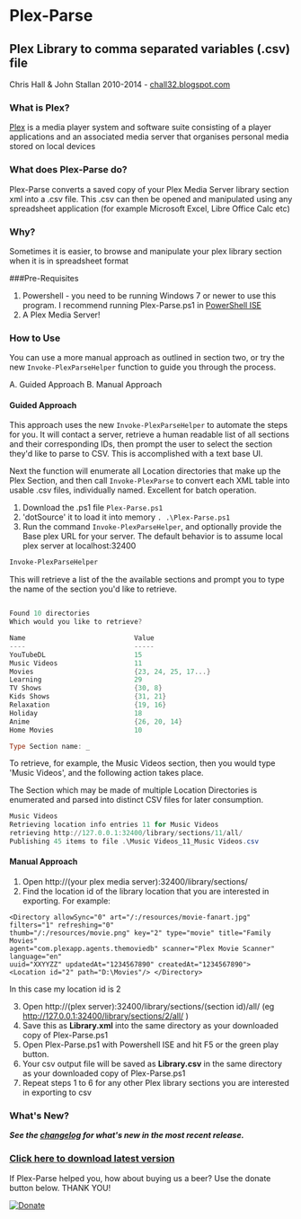Plex-Parse
==========

## Plex Library to comma separated variables (.csv) file 
Chris Hall & John Stallan 2010-2014 - [chall32.blogspot.com]

### What is Plex?
[Plex] is a media player system and software suite consisting of a player applications and an associated media server that organises personal media stored on local devices

### What does Plex-Parse do?
Plex-Parse converts a saved copy of your Plex Media Server library section xml into a .csv file.  This .csv can then be opened and manipulated using any spreadsheet application (for example Microsoft Excel, Libre Office Calc etc) 

### Why?
Sometimes it is easier, to browse and manipulate your plex library section when it is in spreadsheet format 

###Pre-Requisites
1.  Powershell - you need to be running Windows 7 or newer to use this program. I recommend running Plex-Parse.ps1 in [PowerShell ISE]
2.  A Plex Media Server!

### How to Use

You can use a more manual approach as outlined in section two, or try the new `Invoke-PlexParseHelper` function to guide you through the process.

A. Guided Approach
B. Manual Approach

#### Guided Approach

This approach uses the new `Invoke-PlexParseHelper` to automate the steps for you. It will contact a server, retrieve a human readable list of all sections and their corresponding IDs, then prompt the user to select the section they'd like to parse to CSV.  This is accomplished with a text base UI. 

Next the function will enumerate all Location directories that make up the Plex Section, and then call `Invoke-PlexParse` to convert each XML table into usable .csv files, individually named.  Excellent for batch operation.

1. Download the .ps1 file `Plex-Parse.ps1`
2. 'dotSource' it to load it into memory `. .\Plex-Parse.ps1`
3. Run the command `Invoke-PlexParseHelper`, and optionally provide the Base plex URL for your server.  The default behavior is to assume local plex server at localhost:32400

```powershell
Invoke-PlexParseHelper 
```

This will retrieve a list of the the available sections and prompt you to type the name of the section you'd like to retrieve.

```powershell

Found 10 directories
Which would you like to retrieve?

Name                           Value                                                                                                                                   
----                           -----                                                                                                                                   
YouTubeDL                      15                                                                                                                                      
Music Videos                   11                                                                                                                                      
Movies                         {23, 24, 25, 17...}                                                                                                                     
Learning                       29                                                                                                                                      
TV Shows                       {30, 8}                                                                                                                                 
Kids Shows                     {31, 21}                                                                                                                                
Relaxation                     {19, 16}                                                                                                                                
Holiday                        18                                                                                                                                      
Anime                          {26, 20, 14}                                                                                                                            
Home Movies                    10

Type Section name: _
```

To retrieve, for example, the Music Videos section, then you would type 'Music Videos', and the following action takes place.

The Section which may be made of multiple Location Directories is enumerated and parsed into distinct CSV files for later consumption.

```powershell
Music Videos
Retrieving location info entries 11 for Music Videos
retrieving http://127.0.0.1:32400/library/sections/11/all/
Publishing 45 items to file .\Music Videos_11_Music Videos.csv
```
#### Manual Approach
1.  Open http://(your plex media server):32400/library/sections/
2.  Find the location id of the library location that you are interested in exporting.  For example:

``` 
<Directory allowSync="0" art="/:/resources/movie-fanart.jpg" filters="1" refreshing="0" 
thumb="/:/resources/movie.png" key="2" type="movie" title="Family Movies" 
agent="com.plexapp.agents.themoviedb" scanner="Plex Movie Scanner" language="en" 
uuid="XXYYZZ" updatedAt="1234567890" createdAt="1234567890"> 
<Location id="2" path="D:\Movies"/> </Directory>
```

In this case my location id is 2

3.  Open http://(plex server):32400/library/sections/(section id)/all/ 
        (eg http://127.0.0.1:32400/library/sections/2/all/ )
4.  Save this as **Library.xml** into the same directory as your downloaded copy of Plex-Parse.ps1
5.  Open Plex-Parse.ps1 with Powershell ISE and hit F5 or the green play button.
6.  Your csv output file will be saved as **Library.csv**  in the same directory as your downloaded copy of Plex-Parse.ps1
7.  Repeat steps 1 to 6 for any other Plex library sections you are interested in exporting to csv

### What's New?
***See the [changelog] for what's new in the most recent release.***


### [Click here to download latest version](https://github.com/chall32/plex-parse/blob/master/Plex-Parse.ps1?raw=true)

If Plex-Parse helped you, how about buying us a beer? Use the donate button below. THANK YOU!

[![Donate](https://www.paypalobjects.com/en_US/i/btn/btn_donate_LG.gif)](https://www.paypal.com/cgi-bin/webscr?cmd=_s-xclick&hosted_button_id=KT462HRW7XQ3J)

[PowerShell ISE]:http://blogs.technet.com/b/heyscriptingguy/archive/2012/02/07/learn-how-to-use-the-free-powershell-ise-to-edit-scripts.aspx
[changelog]: https://github.com/chall32/plex-parse/blob/master/ChangeLog.txt
[chall32.blogspot.com]: http://chall32.blogspot.com
[Plex]:https://plex.tv/
